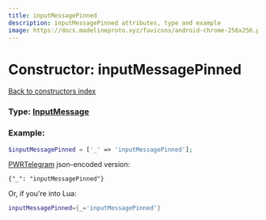 ```yaml
---
title: inputMessagePinned
description: inputMessagePinned attributes, type and example
image: https://docs.madelineproto.xyz/favicons/android-chrome-256x256.png
---
```

# Constructor: inputMessagePinned  
[Back to constructors index](index.md)






### Type: [InputMessage](../types/InputMessage.md)


### Example:

```php
$inputMessagePinned = ['_' => 'inputMessagePinned'];
```  

[PWRTelegram](https://pwrtelegram.xyz) json-encoded version:

```
{"_": "inputMessagePinned"}
```


Or, if you're into Lua:

```lua
inputMessagePinned={_='inputMessagePinned'}

```


